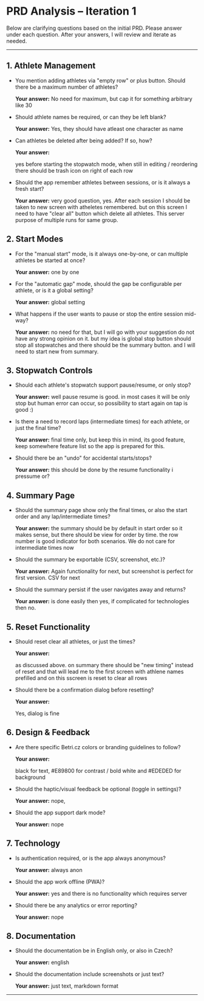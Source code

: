 # PRD Analysis – Iteration 1

Below are clarifying questions based on the initial PRD. Please answer under each question. After your answers, I will review and iterate as needed.

---

## 1. Athlete Management

- You mention adding athletes via "empty row" or plus button. Should there be a maximum number of athletes?
  
  **Your answer:**
  No need for maximum, but cap it for something arbitrary like 30

- Should athlete names be required, or can they be left blank?
  
  **Your answer:**
  Yes, they should have atleast one character as name

- Can athletes be deleted after being added? If so, how?
  
  **Your answer:**

  yes before starting the stopwatch mode, when still in editing / reordering there should be trash icon on right of each row

- Should the app remember athletes between sessions, or is it always a fresh start?
  
  **Your answer:**
  very good question, yes. After each session I should be taken to new screen with atheletes remembered. but on this screen I need to have "clear all" button which delete all athletes. This server purpose of multiple runs for same group.

## 2. Start Modes

- For the "manual start" mode, is it always one-by-one, or can multiple athletes be started at once?
  
  **Your answer:**
  one by one 

- For the "automatic gap" mode, should the gap be configurable per athlete, or is it a global setting?
  
  **Your answer:**
  global setting

- What happens if the user wants to pause or stop the entire session mid-way?
  
  **Your answer:**
  no need for that, but I will go with your suggestion do not have any strong opinion on it. but my idea is global stop button should stop all stopwatches and there should be the summary button. and I will need to start new from summary. 

## 3. Stopwatch Controls

- Should each athlete's stopwatch support pause/resume, or only stop?
  
  **Your answer:**
  well pause resume is good. in most cases it will be only stop but human error can occur, so possibility to start again on tap is good :)

- Is there a need to record laps (intermediate times) for each athlete, or just the final time?
  
  **Your answer:**
  final time only, but keep this in mind, its good feature, keep somewhere feature list so the app is prepared for this.

- Should there be an "undo" for accidental starts/stops?
  
  **Your answer:**
  this should be done by the resume functionality i pressume or?

## 4. Summary Page

- Should the summary page show only the final times, or also the start order and any lap/intermediate times?
  
  **Your answer:**
  the summary should be by default in start order so it makes sense, but there should be view for order by time. the row number is good indicator for both scenarios. We do not care for intermediate times now 

- Should the summary be exportable (CSV, screenshot, etc.)?
  
  **Your answer:**
  Again functionality for next, but screenshot is perfect for first version. CSV for next 

- Should the summary persist if the user navigates away and returns?
  
  **Your answer:**
  is done easily then yes, if complicated for technologies then no.

## 5. Reset Functionality

- Should reset clear all athletes, or just the times?
  
  **Your answer:**

  as discussed above. on summary there should be "new timing" instead of reset and that will lead me to the first screen with athlene names prefilled and on this sscreen is reset to clear all rows

- Should there be a confirmation dialog before resetting?
  
  **Your answer:**

  Yes, dialog is fine 

## 6. Design & Feedback

- Are there specific Betri.cz colors or branding guidelines to follow?
  
  **Your answer:**

  black for text,  #E89800 for contrast / bold 
  white and #EDEDED for background 

- Should the haptic/visual feedback be optional (toggle in settings)?
  
  **Your answer:**
  nope, 

- Should the app support dark mode?
  
  **Your answer:**
  nope 

## 7. Technology

- Is authentication required, or is the app always anonymous?
  
  **Your answer:**
  always anon

- Should the app work offline (PWA)?
  
  **Your answer:**
  yes and there is no functionality which requires server

- Should there be any analytics or error reporting?
  
  **Your answer:**
  nope 

## 8. Documentation

- Should the documentation be in English only, or also in Czech?
  
  **Your answer:**
  english

- Should the documentation include screenshots or just text?
  
  **Your answer:**
  just text, markdown format

--- 